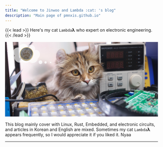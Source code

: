```yaml
---
title: "Welcome to Jinwoo and Lambda :cat: 's blog"
description: "Main page of pmnxis.github.io"
---
```


{{< lead >}} Here's my cat `Lambda`**λ** who expert on electronic engineering. {{< /lead >}}

<img src="LambdaClub.jpg">

This blog mainly cover with Linux, Rust, Embedded, and electronic circuits, and articles in Korean and English are mixed. Sometimes my cat `Lambda`**λ** appears frequently, so I would appreciate it if you liked it. Nyaa

---
